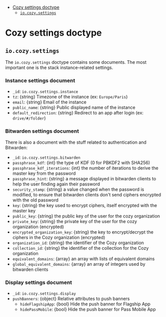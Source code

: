 - [Cozy settings doctype](#cozy-settings-doctype)
  - [`io.cozy.settings`](#iocozysettings)

# Cozy settings doctype

## `io.cozy.settings`

The `io.cozy.settings` doctype contains some documents. The most important one
is the stack instance-related settings.

### Instance settings document

- `_id`: `io.cozy.settings.instance`
- `tz`: {string} Timezone of the instance (ex: `Europe/Paris`)
- `email`: {string} Email of the instance
- `public_name`: {string} Public displayed name of the instance
- `default_redirection`: {string} Redirect to an app after login (ex: `drive/#/folder`)

### Bitwarden settings document

There is also a document with the stuff related to authentication and Bitwarden:

- `_id`: `io.cozy.settings.bitwarden`
- `passphrase_kdf`: {int} the type of KDF (0 for PBKDF2 with SHA256)
- `passphrase_kdf_iterations`: {int} the number of iterations to derive the master key from the password
- `passphrase_hint`: {string} a message displayed in bitwarden clients to help the user finding again their password
- `security_stamp`: {string} a value changed when the password is modified, to ensure that bitwarden clients don't send ciphers encrypted with the old password
- `key`: {string} the key used to encrypt ciphers, itself encrypted with the master key
- `public_key`: {string} the public key of the user for the cozy organization
- `private_key`: {string} the private key of the user for the cozy organization (encrypted)
- `encrypted_organization_key`: {string} the key to encrypt/decrypt the ciphers in the Cozy organization (encrypted)
- `organization_id`: {string} the identifier of the Cozy organization
- `collection_id`: {string} the identifier of the collection for the Cozy organization
- `equivalent_domains`: {array} an array with lists of equivalent domains
- `global_equivalent_domains`: {array} an array of integers used by bitwarden clients

### Display settings document

- `_id`: `io.cozy.settings.display`
- `pushBanners`: {object} Relative attributes to push banners
  - `hideFlagshipApp`: {bool} Hide the push banner for Flagship App
  - `hidePassMobile`: {bool} Hide the push banner for Pass Mobile App
